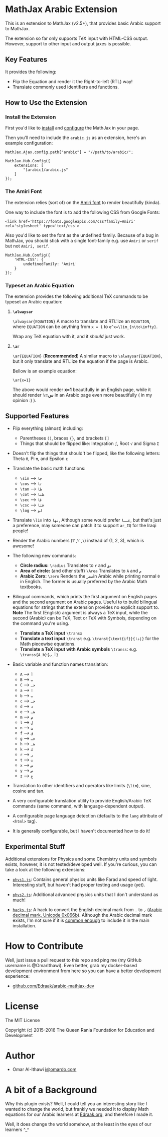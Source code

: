 # MathJax Arabic Extension
This is an extension to MathJax (v2.5+), that provides basic Arabic support to MathJax.

The extension so far only supports TeX input with HTML-CSS output. However, support to other input and output
jaxes is possible.

## Key Features
It provides the following:

  - Flip the Equation and render it the Right-to-left (RTL) way!
  - Translate commonly used identifiers and functions.

## How to Use the Extension
### Install the Extension
First you'd like to [install](http://mathjax.readthedocs.org/en/latest/installation.html)
and [configure](http://mathjax.readthedocs.org/en/latest/configuration.html) the MathJax in your page.

Then you'll need to include the `arabic.js` as an extension, here's an example configuration:

    MathJax.Ajax.config.path["arabic"] = "//path/to/arabic/";

    MathJax.Hub.Config({
        extensions: [
            "[arabic]/arabic.js"
        ]
    });


### The Amiri Font
The extension relies (sort of) on the
[Amiri font](https://www.google.com/fonts#UsePlace:use/Collection:Amiri)
to render beautifully (kinda).

One way to include the font is to add the following CSS from Google Fonts:

    <link href='https://fonts.googleapis.com/css?family=Amiri' rel='stylesheet' type='text/css'>


Also you'd like to set the font as the undefined family. Because of a bug in MathJax, you should stick with a single
font-family e.g. use `Amiri` or `serif` but not `Amiri, serif`.

    MathJax.Hub.Config({
        'HTML-CSS': {
            undefinedFamily: 'Amiri'
        }
    });

### Typeset an Arabic Equation
The extension provides the following additional TeX commands to be typeset an Arabic equation:

1. **`\alwaysar`**

   `\alwaysar{EQUATION}` A macro to translate and RTL'ize an `EQUATION`,  where `EQUATION` can be anything from
   `x = 1` to `e^x=\lim_{n\to\infty}`.

   Wrap any TeX equation with it, and it *should* just work.

2. **`\ar`**

   `\ar{EQUATION}` (**Recommended**) A similar macro to `\alwaysar{EQUATION}`, but it only translate and RTL'ize the equation if  the page is Arabic.

   Bellow is an example equation:

       \ar{x=1}

   The above would render **x=1** beautifully in an English page, while it should render **س=١** in an Arabic page
   even more beautifully ( in my opinion :) ).

## Supported Features
 - Flip everything (almost) including:
     * Parentheses `()`, braces `{}`, and brackets `[]`
     * Things that should be flipped like: Integration `∫`, Root `√` and Sigma `Σ`

 - Doesn't flip the things that should't be flipped,
   like the following letters: Theta `Θ`, Pi `π`, and Epsilon `ε`

 - Translate the basic math functions:
     * `\sin` --> `جا`
     * `\cos` --> `تا`
     * `\tan` --> `ظا`
     * `\cot` --> `ظتا`
     * `\sec` --> `قا`
     * `\csc` --> `قتا`
     * `\log` --> `لو`


 - Translate `\lim` into `نها`, Although some would prefer `غــا`, but that's just
   a preference, may someone can patch it to support `ar_IQ` for the Iraqi people!

 - Render the Arabic numbers (١, ٢, ٣) instead of (1, 2, 3), which is awesome!

 - The following new commands:
     * **Circle radius:** `\radius` Translates to `r` and `نق`
     * **Area of circle:** (and other stuff) `\Area` Translates to `A` and `م`
     * **Arabic Zero:** `\zero` Renders the `صفر`in Arabic while printing normal `0` in English.
       The former is usually preferred by the Arabic Math textbooks.

 - Bilingual commands, which prints the first argument on English pages and the second argument on Arabic pages.
   Useful to to build bilingual equations for strings that the extension provides no explicit support to.
   **Note** The first (English) argument is always a TeX input, while the second (Arabic) can be 
   TeX, Text or TeX with Symbols, depending on the command you're using.
     * **Translate a TeX input** `\transx` 
     * **Translate a text input** `\transt` e.g. `\transt{\text{if}}{إذا}` for the Math piecewise equations.
     * **Translate a TeX input with Arabic symbols** `\transs`: e.g. `\transs{A_b}{أ_ب}`

 - Basic variable and function names translation:
     * `A` --> `أ`
     * `B` --> `ب`
     * `C` --> `حـ`
     * `a` --> `ا`
     * `b` --> `ب`
     * `c` --> `حـ`
     * `d` --> `د`
     * `e` --> `هـ`
     * `m` --> `م`
     * `l` --> `ل`
     * `n` --> `ن`
     * `f` --> `ق`
     * `g` --> `حـ`
     * `h` --> `هـ`
     * `k` --> `ك`
     * `r` --> `ر`
     * `t` --> `ت`
     * `x` --> `س`
     * `y` --> `ص`
     * `z` --> `ع`


 - Translation to other identifiers and operators like limits (`\lim`), sine, cosine and tan.


 - A very configurable translation utility to provide English/Arabic TeX
   commands (same command, with language-dependent output).

 - A configurable page language detection (defaults to the `lang` attribute of `<html>` tag).

 - It is generally configurable, but I haven't documented how to do it!

## Experimental Stuff
Additional extensions for Physics and some Chemistry units and symbols exists,
however, it is not tested/developed well. If you're curious, you can take a look
at the following extensions:

 - [`phys1.js`](https://github.com/Edraak/arabic-mathjax-dev/blob/master/testcases/test-extensions/phys1.js):
   Contains general physics units like Farad and speed of light. Interesting stuff, but haven't had proper
   testing and usage (yet).

 - [`phys2.js`](https://github.com/Edraak/arabic-mathjax-dev/blob/master/testcases/test-extensions/phys2.js):
   Additional advanced physics units that I don't understand as much!

 - [`hacks.js`](https://github.com/Edraak/arabic-mathjax-dev/blob/master/testcases/test-extensions/hacks.js):
   A hack to convert the English decimal mark from `.` to `٫`
   ([Arabic decimal mark, Unicode 0x066b](http://www.unicodemap.org/details/0x066B/index.html)).
   Although the Arabic decimal mark exists, I'm not sure if it is
   [common enough](https://en.wikipedia.org/wiki/Decimal_mark#Countries_using_Arabic_numerals_with_decimal_comma)
   to include it in the main installation.

# How to Contribute
Well, just issue a pull request to this repo and ping me (my GitHub username is @OmarIthawi).
Even better, grab my docker-based development environment from here so you can have a better development experience:

 - [github.com/Edraak/arabic-mathjax-dev](https://github.com/Edraak/arabic-mathjax-dev)

# License
The MIT License

Copyright (c) 2015-2016 The Queen Rania Foundation for Education and Development

# Author

 - Omar Al-Ithawi <i@omardo.com>

# A bit of a Background
Why this plugin exists? Well, I could tell you an interesting story like I wanted to change the world,
but frankly we needed it to display Math equations for our Arabic learners at [Edraak.org](https://www.edraak.org),
and therefore I made it.

Well, it does change the world somehow, at the least in the eyes of our learners ^_^
